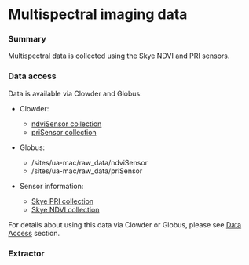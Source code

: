 # Multispectral imaging data

### Summary

Multispectral data is collected using the Skye NDVI and PRI sensors.

### Data access

Data is available via Clowder and Globus:

* Clowder:

  * [ndviSensor collection](https://terraref.ncsa.illinois.edu/clowder/collection/5728bb50e4b03269d7078786)
  * [priSensor collection](https://terraref.ncsa.illinois.edu/clowder/collection/5728bb6ae4b03269d7078844)

* Globus:

  * \/sites\/ua-mac\/raw\_data\/ndviSensor
  * \/sites\/ua-mac\/raw\_data\/priSensor


* Sensor information:
  * [Skye PRI collection](https://terraref.ncsa.illinois.edu/clowder/datasets/581789524f0ce77b6655ccf9) 
  * [Skye NDVI collection](https://terraref.ncsa.illinois.edu/clowder/datasets/581787524f0ce77b6655b2c7)


For details about using this data via Clowder or Globus, please see [Data Access](/how-to-access-data.md) section.

### Extractor

